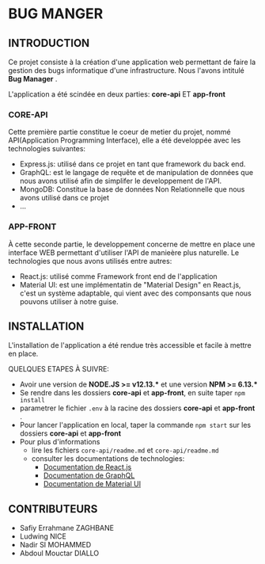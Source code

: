 # BUG MANGER


## INTRODUCTION

Ce projet consiste à la création d'une application web permettant de faire la gestion des bugs informatique d'une infrastructure. Nous l'avons intitulé **Bug Manager** .

L'application a été scindée en deux parties: **core-api** ET **app-front**


### CORE-API
Cette première partie constitue le coeur de metier du projet, nommé API(Application Programming Interface), elle a été developpée avec les technologies suivantes:
- Express.js: utilisé dans ce projet en tant que framework du back end.
- GraphQL: est le langage de requête et de manipulation de données que nous avons utilisé afin de simplifer le developpement de l'API.
- MongoDB: Constitue la base de données Non Relationnelle que nous avons utilisé dans ce projet
- ...

### APP-FRONT
À cette seconde partie, le developpement concerne de mettre en place une interface WEB permettant d'utiliser l'API de manieère plus naturelle. Le technologies que nous avons utilisés entre autres:
- React.js: utilisé comme Framework front end de l'application
- Material UI: est une implémentatin de "Material Design" en React.js, c'est un système adaptable, qui vient avec des componsants que nous pouvons utiliser à notre guise. 


## INSTALLATION

L'installation de l'application a été rendue très accessible et facile à mettre en place.

QUELQUES ETAPES À SUIVRE:

- Avoir une version de **NODE.JS >= v12.13.\*** et une version **NPM >= 6.13.\***
- Se rendre dans les dossiers **core-api** et **app-front**, en suite taper `npm install`
- parametrer le fichier `.env` à la racine des dossiers **core-api** et **app-front** .
- Pour lancer l'application en local, taper la commande `npm start` sur les dossiers **core-api** et **app-front**
- Pour plus d'informations
    - lire les fichiers `core-api/readme.md` et `core-api/readme.md` 
    - consulter les documentations de technologies:
        - [Documentation de React.js](https://reactjs.org/docs/getting-started.html)
        - [Documentation de GraphQL](https://graphql.org/graphql-js/)
        - [Documentation de Material UI](https://material-ui.com/)

## CONTRIBUTEURS
- Safiy Errahmane ZAGHBANE
- Ludwing NICE
- Nadir SI MOHAMMED
- Abdoul Mouctar DIALLO